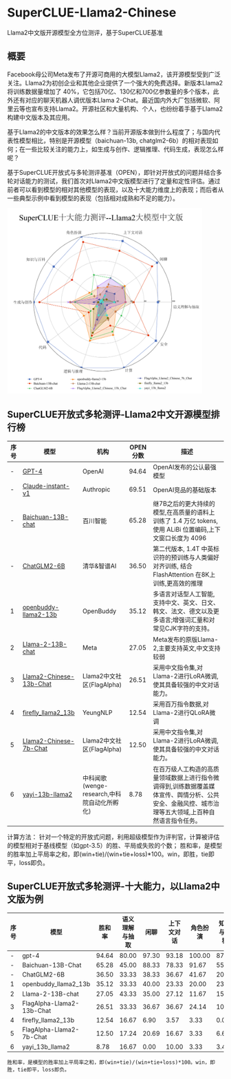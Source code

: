 # SuperCLUE-Llama2-Chinese
Llama2中文版开源模型全方位测评，基于SuperCLUE基准



## 概要
Facebook母公司Meta发布了开源可商用的大模型Llama2，该开源模型受到广泛关注。Llama2为初创企业和其他企业提供了一个强大的免费选择。新版本Llama2将训练数据量增加了 40%，它包括70亿、130亿和700亿参数量的多个版本，此外还有对应的聊天机器人调优版本Llama 2-Chat。最近国内外大厂包括微软、阿里云等也宣布支持Llama2。开源社区和大量机构、个人，也纷纷着手基于Llama2构建中文版本及其应用。

基于Llama2的中文版本的效果怎么样？当前开源版本做到什么程度了；与国内代表性模型相比，特别是开源模型（baichuan-13b, chatglm2-6b）的相对表现如何；在一些比较关注的能力上，如生成与创作、逻辑推理、代码生成，表现怎么样呢？

基于SuperCLUE开放式与多轮测评基准（OPEN），即针对开放式的问题并结合多轮对话能力的测试，我们首次对Llama2中文版模型进行了定量和定性评估。通过前者可以看到模型的相对其他模型的表现，以及十大能力维度上的表现；而后者从一些典型示例中看到模型的表现（包括相对成熟和不足的能力）。


<img src="https://github.com/CLUEbenchmark/Llama2-Chinese/blob/main/resources/img/llama2_chinese_v3.jpg"  width="90%" height="90%"></img>


## SuperCLUE开放式多轮测评-Llama2中文开源模型排行榜
| 序号 | 模型                                     | 机构 | OPEN分数 | 描述 |
|----|----------------------------------------|-|-|-|  
| -  | <a href='www.openai.com'>GPT-4</a>     | OpenAI | 94.64 | OpenAI发布的公认最强模型 |
| -  | <a href='https://www.anthropic.com/index/introducing-claude'>Claude-instant-v1</a>       | Authropic | 69.51 | OpenAI竞品的基础版本 |
| -  | <a href='https://huggingface.co/baichuan-inc/Baichuan-13B-Chat'>Baichuan-13B-chat</a>       | 百川智能 | 65.28 | 继7B之后的更大持续的模型,在高质量的语料上训练了 1.4 万亿 tokens,使用 ALiBi 位置编码,上下文窗口长度为 4096 |
| -  | <a href='https://huggingface.co/THUDM/chatglm2-6b'>ChatGLM2-6B</a>             | 清华&智谱AI | 36.50 | 第二代版本, 1.4T 中英标识符的预训练与人类偏好对齐训练, 结合FlashAttention 在8K上训练,更高效的推理 |
| 1  | <a href='https://huggingface.co/OpenBuddy/openbuddy-llama2-13b-v8.1-fp16'>openbuddy-llama2-13b</a>    | OpenBuddy | 35.12 | 多语言对话型人工智能,支持中文、英文、日文、韩文、法文、德文以及更多语言;增强词汇量和对常见CJK字符的支持。 |
| 2  | <a href='https://huggingface.co/meta-llama/Llama-2-13b-chat-hf'>Llama-2-13B-chat</a>        | Meta | 27.05 | Meta发布的原版Llama-2,主要支持英文,中文支持较弱 |  
| 3  | <a href='https://huggingface.co/FlagAlpha/Llama2-Chinese-13b-Chat'>Llama2-Chinese-13b-Chat</a> | Llama2中文社区(FlagAlpha) | 26.51 | 采用中文指令集,对Llama-2进行LoRA微调,使其具备较强的中文对话能力。 |
| 4  | <a href='https://huggingface.co/YeungNLP/firefly-llama2-13b'>firefly_llama2_13b</a>      | YeungNLP | 12.54 | 采用百万指令数据,对Llama-2进行QLoRA微调 |
| 5  | <a href='https://huggingface.co/FlagAlpha/Llama2-Chinese-7b-Chat'>Llama2-Chinese-7b-Chat</a>  | Llama2中文社区(FlagAlpha) | 12.50 | 采用中文指令集,对Llama-2进行LoRA微调,使其具备较强的中文对话能力。 |
| 6  | <a href='https://huggingface.co/wenge-research/yayi-13b-llama2'>yayi-13b-llama2</a>         | 中科闻歌(wenge-research,中科院自动化所孵化) | 8.78 | 在百万级人工构造的高质量领域数据上进行指令微调得到,训练数据覆盖媒体宣传、舆情分析、公共安全、金融风控、城市治理等五大领域,上百种自然语言指令任务。 |

计算方法：
针对一个特定的开放式问题，利用超级模型作为评判官，计算被评估的模型相对于基线模型（如gpt-3.5）的胜、平局或失败的个数；
胜和率，是模型的胜率加上平局率之和，即(win+tie)/(win+tie+loss)*100。win，即胜，tie即平，loss即负。

## SuperCLUE开放式多轮测评-十大能力，以Llama2中文版为例
| 序号 | 模型 | 胜和率 | 语义理解与抽取 | 闲聊 | 上下文对话 | 角色扮演 | 知识与百科 | 生成与创作 | 代码 | 逻辑与推理 | 计算 | 安全 |
|----|-|-|-|-|-|-|-|-|-|-|-|-|
| -  | gpt-4 | 94.64 | 80.00 | 97.30 | 93.18 | 100.00 | 87.76 | 100.00 | 97.92 | 100.00 | 100.00 | 95.12 |
| -  | Baichuan-13B-Chat | 65.28 | 45.00 | 88.33 | 78.33 | 91.67 | 55.00 | 91.67 | 25.00 | 50.88 | 35.71 | 81.67 | 
| -  | ChatGLM2-6B | 36.50 | 33.33 | 38.33 | 36.67 | 41.67 | 20.00 | 40.00 | 21.67 | 55.00 | 45.00 | 33.33 |
| 1  | openbuddy_llama2_13b | 35.12 | 33.33 | 40.00 | 23.33 | 20.00 | 23.33 | 46.67 | 33.33 | 58.62 | 50.00 | 23.33 |
| 2  | Llama-2-13B-chat | 27.05 | 43.33 | 35.00 | 27.12 | 11.67 | 15.00 | 46.67 | 6.67 | 35.00 | 26.67 | 23.33 |
| 3  | FlagAlpha-Llama2-13b-Chat | 26.51 | 33.33 | 36.67 | 36.67 | 24.14 | 10.00 | 50.00 | 6.67 | 41.38 | 13.33 | 13.33 |
| 4  | firefly_llama2_13b | 12.54 | 16.67 | 6.90 | 3.57 | 3.33 | 0.00 | 6.67 | 16.67 | 46.67 | 24.14 | 0.00 |
| 5  | FlagAlpha-Llama2-7b-Chat | 12.50 | 17.24 | 20.69 | 16.67 | 3.33 | 6.67 | 13.33 | 3.33 | 26.67 | 10.00 | 7.14 |
| 6  | yayi_13b_llama2 | 8.78 | 16.67 | 0.00 | 10.00 | 3.33 | 3.45 | 3.33 | 10.34 | 20.00 | 20.00 | 0.00 |
   
    胜和率，是模型的胜率加上平局率之和，即(win+tie)/(win+tie+loss)*100。win，即胜，tie即平，loss即负。
